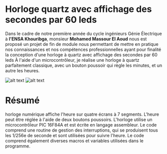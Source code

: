 # Horloge quartz avec affichage des secondes par 60 leds

Dans le cadre de notre première année du cycle ingénieurs Génie 
Électrique  à **l'ENSA Khouribga**, monsieur **Mohamed Massour El Aoud** nous est proposé un projet de fin de module nous permettant de mettre en
pratique nos connaissances et nos compétences professionnelles 
ayant pour finalité la conception d'une horloge à quartz avec affichage des secondes par 60 leds
À l'aide d'un microcontrôleur, je réalise une horloge à quartz parfaitement classique,
avec un bouton poussoir qui règle les minutes, et un autre les heures.





![alt text](https://www.linkpicture.com/q/horloge02.jpeg) ![alt text](https://www.linkpicture.com/q/horloge03.jpeg)

# Résumé

horloge numérique affiche l'heure sur quatre écrans à 7 segments. L'heure peut être réglée à l'aide de deux boutons poussoirs. L'horloge utilise un microcontrôleur PIC 16F84A et est écrite en langage assembleur. Le code comprend une routine de gestion des interruptions, qui se produisent tous les 1/256e de seconde et sont utilisées pour suivre l'heure. Le code comprend également diverses macros et variables utilisées dans le programme.
